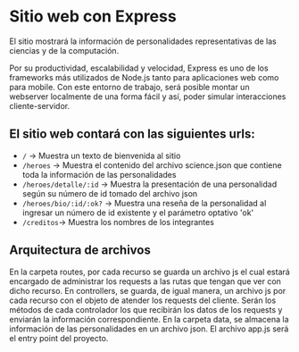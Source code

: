 # Sitio web con Express

El sitio mostrará la información de personalidades representativas de las ciencias y de la computación.

Por su productividad, escalabilidad y velocidad, Express es uno de los frameworks más utilizados de Node.js tanto para aplicaciones web como para mobile. Con este entorno de trabajo, será posible montar un webserver localmente de una forma fácil y así, poder simular interacciones cliente-servidor. 

## El sitio web contará con las siguientes urls:

 * `/` -> Muestra un texto de bienvenida al sitio
 * `/heroes` -> Muestra el contenido del archivo science.json que contiene toda la información de las personalidades
 * `/heroes/detalle/:id` -> Muestra la presentación de una personalidad según su número de id tomado del archivo json
 * `/heroes/bio/:id/:ok?` -> Muestra una reseña de la personalidad al ingresar un número de id existente y el parámetro optativo 'ok'
 * `/creditos`-> Muestra los nombres de los integrantes

## Arquitectura de archivos 

En la carpeta routes, por cada recurso se guarda un archivo js el cual estará encargado de administrar los requests a las rutas que tengan que ver con dicho recurso.
En controllers, se guarda, de igual manera, un archivo js por cada recurso con el objeto de atender los requests del cliente. Serán los métodos de cada controlador los que recibirán los datos de los requests y enviarán la información correspondiente.
En la carpeta data, se almacena la información de las personalidades en un archivo json.
El archivo app.js será el entry point del proyecto.



